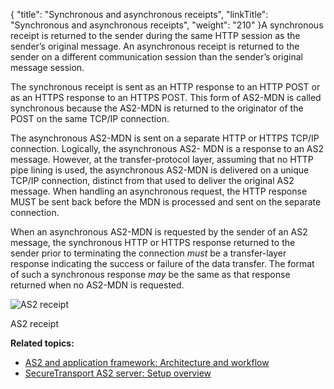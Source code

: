 {
    "title": "Synchronous and asynchronous receipts",
    "linkTitle": "Synchronous and asynchronous receipts",
    "weight": "210"
}A synchronous receipt is returned to the sender during the same HTTP session as the sender’s original message. An asynchronous receipt is returned to the sender on a different communication session than the sender’s original message session.

The synchronous receipt is sent as an HTTP response to an HTTP POST or as an HTTPS response to an HTTPS POST. This form of AS2-MDN is called synchronous because the AS2-MDN is returned to the originator of the POST on the same TCP/IP connection.

The asynchronous AS2-MDN is sent on a separate HTTP or HTTPS TCP/IP connection. Logically, the asynchronous AS2- MDN is a response to an AS2 message. However, at the transfer-protocol layer, assuming that no HTTP pipe lining is used, the asynchronous AS2-MDN is delivered on a unique TCP/IP connection, distinct from that used to deliver the original AS2 message. When handling an asynchronous request, the HTTP response MUST be sent back before the MDN is processed and sent on the separate connection.

When an asynchronous AS2-MDN is requested by the sender of an AS2 message, the synchronous HTTP or HTTPS response returned to the sender prior to terminating the connection *must* be a transfer-layer response indicating the success or failure of the data transfer. The format of such a synchronous response *may* be the same as that response returned when no AS2-MDN is requested.

<img src="/Images/SecureTransport/AS2_SyncAndAsyncReceipts.png" class="maxWidth" alt="AS2 receipt" />

AS2 receipt

**Related topics:**

-   [AS2 and application framework: Architecture and workflow](../c_st_as2_application_framework_architecture_workflow)
-   [SecureTransport AS2 server: Setup overview](../c_st_as2_server_setup_overview)
